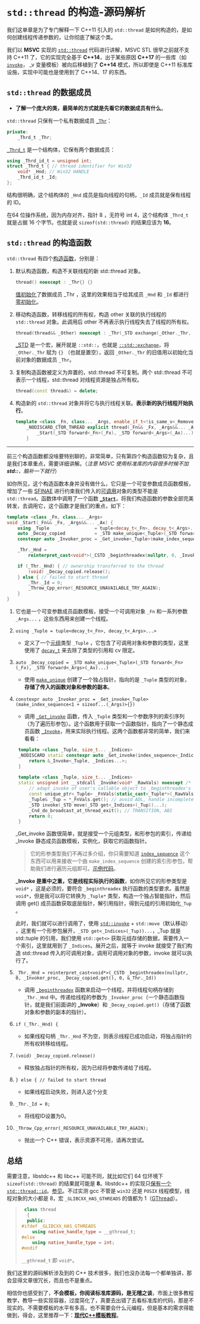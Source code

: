 # `std::thread` 的构造-源码解析

我们这单章是为了专门解释一下 C++11 引入的 `std::thread` 是如何构造的，是如何创建线程传递参数的，让你彻底了解这个类。

我们以 **MSVC** 实现的 [`std::thread`](https://github.com/microsoft/STL/blob/8e2d724cc1072b4052b14d8c5f81a830b8f1d8cb/stl/inc/thread) 代码进行讲解，MSVC STL 很早之前就不支持 C++11 了，它的实现完全基于 **C++14**，出于某些原因 **C++17** 的一些库（如 [`invoke`](https://zh.cppreference.com/w/cpp/utility/functional/invoke)， _v 变量模板）被向后移植到了 **C++14** 模式，所以即使是 C++11 标准库设施，实现中可能也是使用到了 C++14、17 的东西。

## `std::thread` 的数据成员

- **了解一个庞大的类，最简单的方式就是先看它的数据成员有什么**。

`std::thread` 只保有一个私有数据成员 [`_Thr`](https://github.com/microsoft/STL/blob/8e2d724cc1072b4052b14d8c5f81a830b8f1d8cb/stl/inc/thread#L163)：

```cpp
private:
    _Thrd_t _Thr;
```

[`_Thrd_t`](https://github.com/microsoft/STL/blob/8e2d724cc1072b4052b14d8c5f81a830b8f1d8cb/stl/inc/__msvc_threads_core.hpp#L20-L24) 是一个结构体，它保有两个数据成员：

```cpp
using _Thrd_id_t = unsigned int;
struct _Thrd_t { // thread identifier for Win32
    void* _Hnd; // Win32 HANDLE
    _Thrd_id_t _Id;
};
```

结构很明确，这个结构体的 `_Hnd` 成员是指向线程的句柄，`_Id` 成员就是保有线程的 ID。

在64 位操作系统，因为内存对齐，指针 8 ，无符号 int 4，这个结构体 `_Thrd_t` 就是占据 16 个字节。也就是说 `sizeof(std::thread)` 的结果应该为 **16**。

## `std::thread` 的构造函数

`std::thread` 有四个[构造函数](https://zh.cppreference.com/w/cpp/thread/thread/thread)，分别是：

1. 默认构造函数，构造不关联线程的新 std::thread 对象。

   ```cpp
   thread() noexcept : _Thr{} {}
   ```

   [值初始化](https://zh.cppreference.com/w/cpp/language/value_initialization#:~:text=%E5%87%BD%E6%95%B0%E7%9A%84%E7%B1%BB%EF%BC%89%EF%BC%8C-,%E9%82%A3%E4%B9%88%E9%9B%B6%E5%88%9D%E5%A7%8B%E5%8C%96%E5%AF%B9%E8%B1%A1,-%EF%BC%8C%E7%84%B6%E5%90%8E%E5%A6%82%E6%9E%9C%E5%AE%83)了数据成员  _Thr ，这里的效果相当于给其成员 `_Hnd` 和 `_Id` 都进行[零初始化](https://zh.cppreference.com/w/cpp/language/zero_initialization)。

2. 移动构造函数，转移线程的所有权，构造 other 关联的执行线程的 `std::thread` 对象。此调用后 other 不再表示执行线程失去了线程的所有权。

   ```cpp
   thread(thread&& _Other) noexcept : _Thr(_STD exchange(_Other._Thr, {})) {}
   ```

   [_STD](https://github.com/microsoft/STL/blob/8e2d724cc1072b4052b14d8c5f81a830b8f1d8cb/stl/inc/yvals_core.h#L1934) 是一个宏，展开就是 `::std::`，也就是 [`::std::exchange`](https://zh.cppreference.com/w/cpp/utility/exchange)，将 `_Other._Thr` 赋为 `{}` （也就是置空），返回 `_Other._Thr` 的旧值用以初始化当前对象的数据成员 `_Thr`。

3. 复制构造函数被定义为弃置的，std::thread 不可复制。两个 std::thread 不可表示一个线程，std::thread 对线程资源是独占所有权。

   ```cpp
   thread(const thread&) = delete;
   ```

4. 构造新的 `std::thread` 对象并将它与执行线程关联。**表示新的执行线程开始执行**。

   ```cpp
   template <class _Fn, class... _Args, enable_if_t<!is_same_v<_Remove_cvref_t<_Fn>, thread>, int> = 0>
       _NODISCARD_CTOR_THREAD explicit thread(_Fn&& _Fx, _Args&&... _Ax) {
           _Start(_STD forward<_Fn>(_Fx), _STD forward<_Args>(_Ax)...);
       }
   ```

---

前三个构造函数都没啥要特别聊的，非常简单，只有第四个构造函数较为复杂，且是我们本章重点，需要详细讲解。（*注意 MSVC 使用标准库的内容很多时候不加 **std::**，脑补一下就行*）

如你所见，这个构造函数本身并没有做什么，它只是一个可变参数成员函数模板，增加了一些 [SFINAE](https://zh.cppreference.com/w/cpp/language/sfinae) 进行约束我们传入的[可调用](https://zh.cppreference.com/w/cpp/named_req/Callable)对象的类型不能是 `std::thread`。函数体中调用了一个函数 [**`_Start`**](https://github.com/microsoft/STL/blob/8e2d724cc1072b4052b14d8c5f81a830b8f1d8cb/stl/inc/thread#L72-L87)，将我们构造函数的参数全部完美转发，去调用它，这个函数才是我们的重点，如下：

```cpp
template <class _Fn, class... _Args>
void _Start(_Fn&& _Fx, _Args&&... _Ax) {
    using _Tuple                 = tuple<decay_t<_Fn>, decay_t<_Args>...>;
    auto _Decay_copied           = _STD make_unique<_Tuple>(_STD forward<_Fn>(_Fx), _STD forward<_Args>(_Ax)...);
    constexpr auto _Invoker_proc = _Get_invoke<_Tuple>(make_index_sequence<1 + sizeof...(_Args)>{});

    _Thr._Hnd =
        reinterpret_cast<void*>(_CSTD _beginthreadex(nullptr, 0, _Invoker_proc, _Decay_copied.get(), 0, &_Thr._Id));

    if (_Thr._Hnd) { // ownership transferred to the thread
        (void) _Decay_copied.release();
    } else { // failed to start thread
        _Thr._Id = 0;
        _Throw_Cpp_error(_RESOURCE_UNAVAILABLE_TRY_AGAIN);
    }
}
```

1. 它也是一个可变参数成员函数模板，接受一个可调用对象 `_Fn` 和一系列参数 `_Args...` ，这些东西用来创建一个线程。

2. `using _Tuple = tuple<decay_t<_Fn>, decay_t<_Args>...>`

   - 定义了一个[元组](https://zh.cppreference.com/w/cpp/utility/tuple)类型 `_Tuple` ，它包含了可调用对象和参数的类型，这里使用了 [`decay_t`](https://zh.cppreference.com/w/cpp/types/decay) 来去除了类型的引用和 cv   限定。

3. `auto _Decay_copied = _STD make_unique<_Tuple>(_STD forward<_Fn>(_Fx), _STD forward<_Args>(_Ax)...)`

   - 使用 [`make_unique`](https://zh.cppreference.com/w/cpp/memory/unique_ptr/make_unique) 创建了一个独占指针，指向的是 `_Tuple` 类型的对象，**存储了传入的函数对象和参数的副本**。

4. `constexpr auto _Invoker_proc = _Get_invoke<_Tuple>(make_index_sequence<1 + sizeof...(_Args)>{})`

   - 调用 [`_Get_invoke`](https://github.com/microsoft/STL/blob/8e2d724cc1072b4052b14d8c5f81a830b8f1d8cb/stl/inc/thread#L65-L68) 函数，传入 `_Tuple` 类型和一个参数序列的索引序列（为了遍历形参包）。这个函数用于获取一个函数指针，指向了一个静态成员函数 [`_Invoke`](https://github.com/microsoft/STL/blob/8e2d724cc1072b4052b14d8c5f81a830b8f1d8cb/stl/inc/thread#L55-L63)，用来实际执行线程。这两个函数都非常的简单，我们来看看：

    ```cpp
     template <class _Tuple, size_t... _Indices>
     _NODISCARD static constexpr auto _Get_invoke(index_sequence<_Indices...>) noexcept {
         return &_Invoke<_Tuple, _Indices...>;
     }
     
     template <class _Tuple, size_t... _Indices>
     static unsigned int __stdcall _Invoke(void* _RawVals) noexcept /* terminates */ {
         // adapt invoke of user's callable object to _beginthreadex's thread procedure
         const unique_ptr<_Tuple> _FnVals(static_cast<_Tuple*>(_RawVals));
         _Tuple& _Tup = *_FnVals.get(); // avoid ADL, handle incomplete types
         _STD invoke(_STD move(_STD get<_Indices>(_Tup))...);
         _Cnd_do_broadcast_at_thread_exit(); // TRANSITION, ABI
         return 0;
     }
    ```

   _Get_invoke 函数很简单，就是接受一个元组类型，和形参包的索引，传递给 _Invoke 静态成员函数模板，实例化，获取它的函数指针。

   > 它的形参类型我们不再过多介绍，你只需要知道 [`index_sequence`](https://en.cppreference.com/w/cpp/utility/integer_sequence)  这个东西可以用来接收一个由 `make_index_sequence` 创建的索引形参包，帮助我们进行遍历元组即可。[示例代码](https://godbolt.org/z/dv88aPGac)。

   **_Invoke 是重中之重，它是线程实际执行的函数**，如你所见它的形参类型是 `void*` ，这是必须的，要符合 `_beginthreadex` 执行函数的类型要求。虽然是 `void*`，但是我可以将它转换为 `_Tuple*` 类型，构造一个独占智能指针，然后调用 get() 成员函数获取底层指针，解引用指针，得到元组的引用初始化`_Tup` 。

   此时，我们就可以进行调用了，使用 [`std::invoke`](https://zh.cppreference.com/w/cpp/utility/functional/invoke) + `std::move`（默认移动） ，这里有一个形参包展开，`_STD get<_Indices>(_Tup))...`，_Tup 就是 std::tuple 的引用，我们使用 `std::get<>` 获取元组存储的数据，需要传入一个索引，这里就用到了 `_Indices`。展开之后，就等于 invoke 就接受了我们构造 std::thread 传入的可调用对象，调用可调用对象的参数，invoke 就可以执行了。

5. `_Thr._Hnd = reinterpret_cast<void*>(_CSTD _beginthreadex(nullptr, 0, _Invoker_proc, _Decay_copied.get(), 0, &_Thr._Id))`

   - 调用 [`_beginthreadex`](https://learn.microsoft.com/zh-cn/cpp/c-runtime-library/reference/beginthread-beginthreadex?view=msvc-170) 函数来启动一个线程，并将线程句柄存储到 `_Thr._Hnd` 中。传递给线程的参数为 `_Invoker_proc`（一个静态函数指针，就是我们前面讲的 **_Invoke**）和 `_Decay_copied.get()`（存储了函数对象和参数的副本的指针）。

6. `if (_Thr._Hnd) {`

   - 如果线程句柄 `_Thr._Hnd` 不为空，则表示线程已成功启动，将独占指针的所有权转移给线程。

7. `(void) _Decay_copied.release()`

   - 释放独占指针的所有权，因为已经将参数传递给了线程。

8. `} else { // failed to start thread`

   - 如果线程启动失败，则进入这个分支

9. `_Thr._Id = 0;`

   - 将线程ID设置为0。

10. `_Throw_Cpp_error(_RESOURCE_UNAVAILABLE_TRY_AGAIN);`

    - 抛出一个 C++ 错误，表示资源不可用，请再次尝试。

## 总结

需要注意，libstdc++ 和 libc++ 可能不同，就比如它们 64 位环境下 `sizeof(std::thread)` 的结果就可能是 **8**。libstdc++ 的实现只[保有一个 `std::thread::id`](https://github.com/gcc-mirror/gcc/blob/master/libstdc%2B%2B-v3/include/bits/std_thread.h#L123)。[参见](https://github.com/gcc-mirror/gcc/blob/master/libstdc%2B%2B-v3/include/bits/std_thread.h#L81-L85)。不过实测 gcc 不管是 `win32` 还是 `POSIX` 线程模型，线程对象的大小都是 8，宏 `_GLIBCXX_HAS_GTHREADS` 的值都为 1（[GThread](https://docs.gtk.org/glib/struct.Thread.html)）。

> ```cpp
>  class thread
>   {
>   public:
> #ifdef _GLIBCXX_HAS_GTHREADS
>     using native_handle_type = __gthread_t;
> #else
>     using native_handle_type = int;
> #endif
> ```
>
> `__gthread_t` 即 `void*`。

我们这里的源码解析涉及到的 C++ 技术很多，我们也没办法每一个都单独讲，那会显得文章很冗长，而且也不是重点。

相信你也感受到了，**不会模板，你阅读标准库源码，是无稽之谈**，市面上很多教程教学，教导一些实现容器，过度简化了，真要去出错了去看标准库的代码，那是不现实的。不需要模板的水平有多高，也不需要会什么元编程，但是基本的需求得能做到，得会，这里推荐一下：[**现代C++模板教程**](https://github.com/Mq-b/Modern-Cpp-templates-tutorial)。
